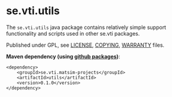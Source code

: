 # se.vti.utils

The `se.vti.utils` java package contains relatively simple support functionality and scripts used in other se.vti packages.

Published under GPL, see [LICENSE](LICENSE), [COPYING](COPYING), [WARRANTY](WARRANTY) files.

**Maven dependency (using [github packages](https://docs.github.com/en/packages))**:

	<dependency>
		<groupId>se.vti.matsim-projects</groupId>
		<artifactId>utils</artifactId>
		<version>0.1.0</version>
	</dependency>

	